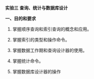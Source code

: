 **实验三** **查询、统计与数据库设计** 

**一、目的和要求**

1. 掌握顺序查询和索引查询的概念和应用。

2. 掌握索引的类型和操作命令。

3. 掌握数据工作期和查询设计器的使用。

4. 掌握统计命令。

5. 掌握数据库设计器的操作